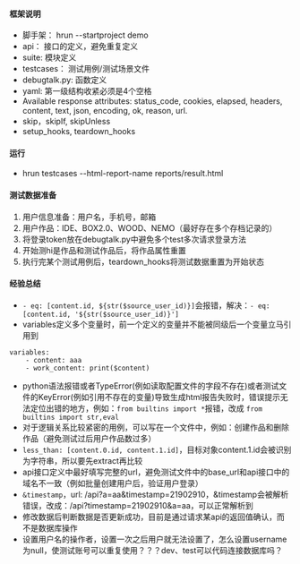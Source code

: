 #### 框架说明
- 脚手架： hrun --startproject demo
- api： 接口的定义，避免重复定义
- suite: 模块定义
- testcases： 测试用例/测试场景文件
- debugtalk.py: 函数定义
- yaml: 第一级结构收紧必须是4个空格
- Available response attributes: status_code, cookies, elapsed, headers, content, text, json, encoding, ok, reason, url.
- skip，skipIf, skipUnless
- setup_hooks, teardown_hooks

#### 运行
- hrun testcases --html-report-name reports/result.html

#### 测试数据准备
1. 用户信息准备：用户名，手机号，邮箱
1. 用户作品：IDE、BOX2.0、WOOD、NEMO（最好存在多个存档记录的）
2. 将登录token放在debugtalk.py中避免多个test多次请求登录方法
3. 开始测hi是作品和测试作品后，将作品属性重置
4. 执行完某个测试用例后，teardown_hooks将测试数据重置为开始状态


#### 经验总结
- `- eq: [content.id, ${str($source_user_id)}]`会报错，解决：`- eq: [content.id, '${str($source_user_id)}']`
- variables定义多个变量时，前一个定义的变量并不能被同级后一个变量立马引用到
```
variables:
    - content: aaa
    - work_content: print($content)
```
- python语法报错或者TypeError(例如读取配置文件的字段不存在)或者测试文件的KeyError(例如引用不存在的变量)导致生成html报告失败时，错误提示无法定位出错的地方，例如：`from builtins import *`报错，改成 `from builtins import str,eval`
- 对于逻辑关系比较紧密的用例，可以写在一个文件中，例如：创建作品和删除作品（避免测试过后用户作品数过多）
- `less_than: [content.0.id, content.1.id]`，目标对象content.1.id会被识别为字符串，所以要先extract再比较
- api接口定义中最好填写完整的url，避免测试文件中的base_url和api接口中的域名不一致（例如批量创建用户后，验证用户登录）
- `&timestamp`，url: /api?a=aa&timestamp=21902910，&timestamp会被解析错误，改成：/api?timestamp=21902910&a=aa，可以正常解析到
- 修改数据后判断数据是否更新成功，目前是通过请求某api的返回值确认，而不是数据库操作
- 设置用户名的操作者，设置一次之后用户就无法设置了，怎么设置username为null，使测试账号可以重复使用？？？dev、test可以代码连接数据库吗？